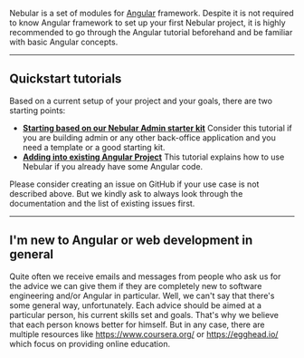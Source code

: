 Nebular is a set of modules for [Angular](https://angular.io/) framework. Despite it is not required to know Angular framework to set up your first Nebular project, it is highly recommended to go through the Angular tutorial beforehand and be familiar with basic Angular concepts.
<hr class="section-end">

## Quickstart tutorials

Based on a current setup of your project and your goals, there are two starting points:

- **[Starting based on our Nebular Admin starter kit](#/docs/installation/based-on-starter-kit-ngxadmin)** Consider this tutorial if you are building admin or any other back-office application and you need a template or a good starting kit.
- **[Adding into existing Angular Project](#/docs/installation/add-into-existing-project)** This tutorial explains how to use Nebular if you already have some Angular code.

Please consider creating an issue on GitHub if your use case is not described above. But we kindly ask to always look through the documentation and the list of existing issues first.
<hr class="section-end">
  
## I'm new to Angular or web development in general

Quite often we receive emails and messages from people who ask us for the advice we can give them if they are completely new to software engineering and/or Angular in particular. Well, we can't say that there's some general way, unfortunately. Each advice should be aimed at a particular person, his current skills set and goals. That's why we believe that each person knows better for himself. But in any case, there are multiple resources like https://www.coursera.org/ or https://egghead.io/ which focus on providing online education. 
